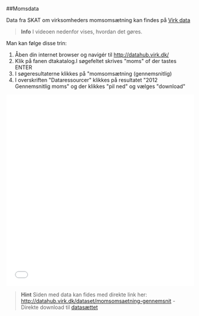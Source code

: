 ##Momsdata

Data fra SKAT om virksomheders momsomsætning kan findes på [Virk data](http://datahub.virk.dk/)

> **Info**
I videoen nedenfor vises, hvordan det gøres.


Man kan følge disse trin:

1. Åben din internet browser og navigér til http://datahub.virk.dk/
2. Klik på fanen dtakatalog.I søgefeltet skrives "moms" of der tastes ENTER
3. I søgeresultaterne klikkes på "momsomsætning (gennemsnitlig)
4. I overskriften "Dataressourcer" klikkes på resultatet "2012 Gennemsnitlig moms" og der klikkes "pil ned" og vælges "download"



<iframe width="100%" height="515" src="//www.youtube.com/embed/iA6sHAq8UaE" frameborder="0" allowfullscreen></iframe>


> **Hint**
Siden med data kan fides med direkte link her:
http://datahub.virk.dk/dataset/momsomsaetning-gennemsnit - Direkte download til [datasættet](http://datahub.virk.dk/sites/default/files/storage/skat_momsomsaetning_2012.csv)
